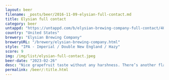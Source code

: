 ```yaml
---
layout: beer
filename: _posts/beer/2016-11-09-elysian-full-contact.md
title: Elysian full contact
category: beer
untappd: "https://untappd.com/b/elysian-brewing-company-full-contact/4070396"
country: "United States"
brewery: "Elysian Brewing Company"
breweryURL: "/brewery/elysian-brewing-company.html"
style: "IPA - Imperial / Double New England / Hazy"
score: 9
img: /img/list/elysian-full-contact.jpeg
beer-date: "2023-02-26"
desc: "Nice grapefruit taste without any harshness. There’s another flavour in here that a can’t pick, one of the new creamy mild hops, kind of very mild vanilla"
permalink: /beer/:title.html
---
```

